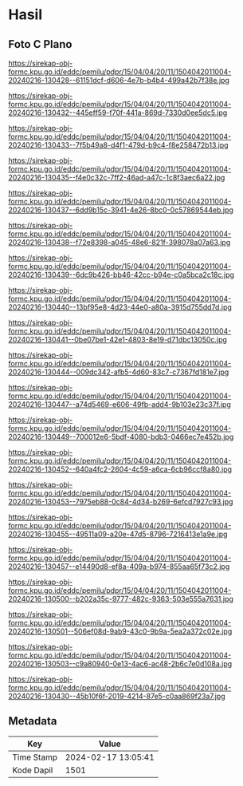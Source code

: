 # Hasil

## Foto C Plano

https://sirekap-obj-formc.kpu.go.id/eddc/pemilu/pdpr/15/04/04/20/11/1504042011004-20240216-130428--61151dcf-d606-4e7b-b4b4-499a42b7f38e.jpg

https://sirekap-obj-formc.kpu.go.id/eddc/pemilu/pdpr/15/04/04/20/11/1504042011004-20240216-130432--445eff59-f70f-441a-869d-7330d0ee5dc5.jpg

https://sirekap-obj-formc.kpu.go.id/eddc/pemilu/pdpr/15/04/04/20/11/1504042011004-20240216-130433--7f5b49a8-d4f1-479d-b9c4-f8e258472b13.jpg

https://sirekap-obj-formc.kpu.go.id/eddc/pemilu/pdpr/15/04/04/20/11/1504042011004-20240216-130435--f4e0c32c-7ff2-46ad-a47c-1c8f3aec6a22.jpg

https://sirekap-obj-formc.kpu.go.id/eddc/pemilu/pdpr/15/04/04/20/11/1504042011004-20240216-130437--6dd9b15c-3941-4e26-8bc0-0c57869544eb.jpg

https://sirekap-obj-formc.kpu.go.id/eddc/pemilu/pdpr/15/04/04/20/11/1504042011004-20240216-130438--f72e8398-a045-48e6-821f-398078a07a63.jpg

https://sirekap-obj-formc.kpu.go.id/eddc/pemilu/pdpr/15/04/04/20/11/1504042011004-20240216-130439--6dc9b426-bb46-42cc-b94e-c0a5bca2c18c.jpg

https://sirekap-obj-formc.kpu.go.id/eddc/pemilu/pdpr/15/04/04/20/11/1504042011004-20240216-130440--13bf95e8-4d23-44e0-a80a-3915d755dd7d.jpg

https://sirekap-obj-formc.kpu.go.id/eddc/pemilu/pdpr/15/04/04/20/11/1504042011004-20240216-130441--0be07be1-42e1-4803-8e19-d71dbc13050c.jpg

https://sirekap-obj-formc.kpu.go.id/eddc/pemilu/pdpr/15/04/04/20/11/1504042011004-20240216-130444--009dc342-afb5-4d60-83c7-c7367fd181e7.jpg

https://sirekap-obj-formc.kpu.go.id/eddc/pemilu/pdpr/15/04/04/20/11/1504042011004-20240216-130447--a74d5469-e606-49fb-add4-9b103e23c37f.jpg

https://sirekap-obj-formc.kpu.go.id/eddc/pemilu/pdpr/15/04/04/20/11/1504042011004-20240216-130449--700012e6-5bdf-4080-bdb3-0466ec7e452b.jpg

https://sirekap-obj-formc.kpu.go.id/eddc/pemilu/pdpr/15/04/04/20/11/1504042011004-20240216-130452--640a4fc2-2604-4c59-a6ca-6cb96ccf8a80.jpg

https://sirekap-obj-formc.kpu.go.id/eddc/pemilu/pdpr/15/04/04/20/11/1504042011004-20240216-130453--7975eb88-0c84-4d34-b269-6efcd7927c93.jpg

https://sirekap-obj-formc.kpu.go.id/eddc/pemilu/pdpr/15/04/04/20/11/1504042011004-20240216-130455--49511a09-a20e-47d5-8796-7216413e1a9e.jpg

https://sirekap-obj-formc.kpu.go.id/eddc/pemilu/pdpr/15/04/04/20/11/1504042011004-20240216-130457--e14490d8-ef8a-409a-b974-855aa65f73c2.jpg

https://sirekap-obj-formc.kpu.go.id/eddc/pemilu/pdpr/15/04/04/20/11/1504042011004-20240216-130500--b202a35c-9777-482c-9363-503e555a7631.jpg

https://sirekap-obj-formc.kpu.go.id/eddc/pemilu/pdpr/15/04/04/20/11/1504042011004-20240216-130501--506ef08d-9ab9-43c0-9b9a-5ea2a372c02e.jpg

https://sirekap-obj-formc.kpu.go.id/eddc/pemilu/pdpr/15/04/04/20/11/1504042011004-20240216-130503--c9a80940-0e13-4ac6-ac48-2b6c7e0d108a.jpg

https://sirekap-obj-formc.kpu.go.id/eddc/pemilu/pdpr/15/04/04/20/11/1504042011004-20240216-130430--45b10f6f-2019-4214-87e5-c0aa869f23a7.jpg


## Metadata

| Key        | Value               |
| ---------- | ------------------- |
| Time Stamp | 2024-02-17 13:05:41 |
| Kode Dapil | 1501                |



